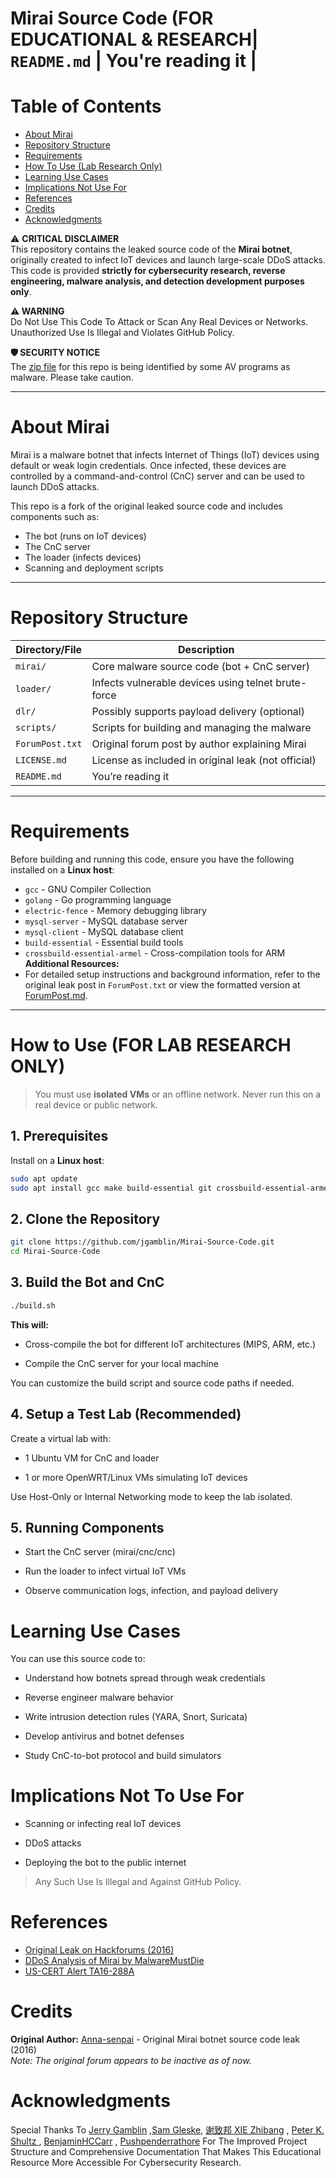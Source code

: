 # Mirai Source Code (FOR EDUCATIONAL & RESEARCH| `README.md`       | You're reading it                                     |


# Table of Contents

- [About Mirai](#about-mirai)
- [Repository Structure](#repository-structure)
- [Requirements](#requirements)
- [How To Use (Lab Research Only)](#how-to-use-for-lab-research-only)
- [Learning Use Cases](#learning-use-cases)
- [Implications Not Use For](#Implications-Not-To-Use-For)
- [References](#references)
- [Credits](#credits)
- [Acknowledgments](#acknowledgments)


⚠️ **CRITICAL DISCLAIMER**  
This repository contains the leaked source code of the **Mirai botnet**, originally created to infect IoT devices and launch large-scale DDoS attacks. This code is provided **strictly for cybersecurity research, reverse engineering, malware analysis, and detection development purposes only**.

**⚠️ WARNING**      
Do Not Use This Code To Attack or Scan Any Real Devices or Networks. Unauthorized Use Is Illegal and Violates GitHub Policy.

**🛡️ SECURITY NOTICE**    
The [zip file](https://www.virustotal.com/en/file/f10667215040e87dae62dd48a5405b3b1b0fe7dbbfbf790d5300f3cd54893333/analysis/1477822491/) for this repo is being identified by some AV programs as malware. Please take caution.

---

# About Mirai

Mirai is a malware botnet that infects Internet of Things (IoT) devices using default or weak login credentials. Once infected, these devices are controlled by a command-and-control (CnC) server and can be used to launch DDoS attacks.

This repo is a fork of the original leaked source code and includes components such as:
- The bot (runs on IoT devices)
- The CnC server
- The loader (infects devices)
- Scanning and deployment scripts

---

# Repository Structure

| Directory/File       | Description                                           |
|-------------------|-------------------------------------------------------|
| `mirai/`          | Core malware source code (bot + CnC server)          |
| `loader/`         | Infects vulnerable devices using telnet brute-force  |
| `dlr/`            | Possibly supports payload delivery (optional)        |
| `scripts/`        | Scripts for building and managing the malware        |
| `ForumPost.txt`   | Original forum post by author explaining Mirai       |
| `LICENSE.md`      | License as included in original leak (not official)  |
| `README.md`       | You’re reading it                                     |

---

# Requirements

Before building and running this code, ensure you have the following installed on a **Linux host**:

- `gcc` - GNU Compiler Collection
- `golang` - Go programming language
- `electric-fence` - Memory debugging library
- `mysql-server` - MySQL database server
- `mysql-client` - MySQL database client
- `build-essential` - Essential build tools
- `crossbuild-essential-armel` - Cross-compilation tools for ARM **Additional Resources:**
- For detailed setup instructions and background information, refer to the original leak post in `ForumPost.txt` or view the formatted version at [ForumPost.md](ForumPost.md).

---

# How to Use (FOR LAB RESEARCH ONLY)

> You must use **isolated VMs** or an offline network. Never run this on a real device or public network.

## 1. Prerequisites

Install on a **Linux host**:

```bash
sudo apt update
sudo apt install gcc make build-essential git crossbuild-essential-armel -y
```

## 2. Clone the Repository

```bash
git clone https://github.com/jgamblin/Mirai-Source-Code.git
cd Mirai-Source-Code
```

## 3. Build the Bot and CnC

```bash
./build.sh
```

**This will:**

* Cross-compile the bot for different IoT architectures (MIPS, ARM, etc.)

* Compile the CnC server for your local machine

You can customize the build script and source code paths if needed.

## 4. Setup a Test Lab (Recommended)

Create a virtual lab with:

* 1 Ubuntu VM for CnC and loader

* 1 or more OpenWRT/Linux VMs simulating IoT devices

Use Host-Only or Internal Networking mode to keep the lab isolated.

## 5. Running Components

* Start the CnC server (mirai/cnc/cnc)

* Run the loader to infect virtual IoT VMs

* Observe communication logs, infection, and payload delivery

# Learning Use Cases

You can use this source code to:

* Understand how botnets spread through weak credentials

* Reverse engineer malware behavior

* Write intrusion detection rules (YARA, Snort, Suricata)

* Develop antivirus and botnet defenses

* Study CnC-to-bot protocol and build simulators

# Implications Not To Use For

*  Scanning or infecting real IoT devices

*  DDoS attacks

*  Deploying the bot to the public internet

> Any Such Use Is Illegal and Against GitHub Policy. 

# References

* [Original Leak on Hackforums (2016)](https://hackforums.net/showthread.php?tid=5420472)
* [DDoS Analysis of Mirai by MalwareMustDie](https://blog.malwaremustdie.org/2016/10/mmd-0056-2016-new-mirai-elf-botnet.html)
* [US-CERT Alert TA16-288A](https://www.cisa.gov/news-events/alerts/2016/10/14/alert-ta16-288a)

# Credits

**Original Author:** [Anna-senpai](https://hackforums.net/showthread.php?tid=5420472) - Original Mirai botnet source code leak (2016)  
*Note: The original forum appears to be inactive as of now.*

# Acknowledgments

Special Thanks To [Jerry Gamblin](https://github.com/jgamblin) ,[Sam Gleske](https://github.com/samrocketman), [谢致邦 XIE Zhibang](https://github.com/Red54) , [Peter K. Shultz ](https://github.com/pkshultz), [BenjaminHCCarr](https://github.com/BenjaminHCCarr) , [Pushpenderrathore](https://github.com/Pushpenderrathore) For The Improved Project Structure and Comprehensive Documentation That Makes This Educational Resource More Accessible For Cybersecurity Research.

